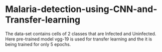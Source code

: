 # Malaria-detection-using-CNN-and-Transfer-learning
The data-set contains cells of 2 classes that are Infected and Uninfected. Here pre-trained model vgg-19 is used for transfer learning and the it is being trained for only 5 epochs.
